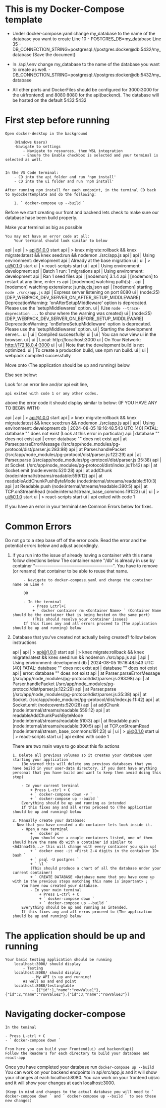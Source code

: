 # This is my Docker-Compose template

- Under docker-compose.yaml change my_database to the name of the database you want to create
    Line 10 - POSTGRES_DB=my_database
    Line 35 - DB_CONNECTION_STRING=postgresql://postgres:docker@db:5432/my_database 
    (Save the document)
      
- In ./api/.env change my_database to the name of the database you want to create as well.
      - DB_CONNECTION_STRING=postgresql://postgres:docker@db:5432/my_database

- All other ports and DockerFiles should be configured for 3000:3000 for the ui(frontend) and 8080:8080 for the api(backend). The database will be hosted on the default 5432:5432

# First step before running
    
    Open docker-desktop in the background
        
        (Windows Users)
        -Navigate to settings
            - Navigate to resources, then WSL integration
            - Ensure the Enable checkbox is selected and your terminal is selected as well.


    In the VS Code terminal:
        - CD into the api folder and run 'npm install'
        - CD into the ui folder and run 'npm install'

    After running npm install for each endpoint, in the terminal CD back to mydockertemplate and do the following:

        1. ` docker-compose up --build `

Before we start creating our front and backend lets check to make sure our database hase been build properly.

Make your terminal as big as possible

    You may not have an error code at all: 
        Your terminal should look similar to below
    
api  | 
api  | > api@1.0.0 start
api  | > knex migrate:rollback && knex migrate:latest && knex seed:run && nodemon ./src/app.js
api  | 
api  | Using environment: development
api  | Already at the base migration
ui   | 
ui   | > ui@0.1.0 start
ui   | > react-scripts start
ui   | 
api  | Using environment: development
api  | Batch 1 run: 1 migrations
api  | Using environment: development
api  | Ran 1 seed files
api  | [nodemon] 3.1.4
api  | [nodemon] to restart at any time, enter `rs`
api  | [nodemon] watching path(s): *.*
api  | [nodemon] watching extensions: js,mjs,cjs,json
api  | [nodemon] starting `node ./src/app.js`
api  | Express server listening on port 8080
ui   | (node:25) [DEP_WEBPACK_DEV_SERVER_ON_AFTER_SETUP_MIDDLEWARE] DeprecationWarning: 'onAfterSetupMiddleware' option is deprecated. Please use the 'setupMiddlewares' option.
ui   | (Use `node --trace-deprecation ...` to show where the warning was created)
ui   | (node:25) [DEP_WEBPACK_DEV_SERVER_ON_BEFORE_SETUP_MIDDLEWARE] DeprecationWarning: 'onBeforeSetupMiddleware' option is deprecated. Please use the 'setupMiddlewares' option.
ui   | Starting the development server...
ui   | 
ui   | Compiled successfully!
ui   | 
ui   | You can now view ui in the browser.
ui   | 
ui   |   Local:            http://localhost:3000
ui   |   On Your Network:  http://172.18.0.4:3000
ui   | 
ui   | Note that the development build is not optimized.
ui   | To create a production build, use npm run build.
ui   | 
ui   | webpack compiled successfully



Move onto (The application should be up and running) below

Else see below:


Look for an error line and/or api exit line,

    api exited with code 1 or any other codes.

above the error code it should display similar to below:
    (IF YOU HAVE ANY TO BEGIN WITH)

    

api  | 
api  | > api@1.0.0 start
api  | > knex migrate:rollback && knex migrate:latest && knex seed:run && nodemon ./src/app.js
api  | 
api  | Using environment: development
db   | 2024-08-05 19:16:48.543 UTC [40] FATAL:  database "<Your Database name>" does not exist                           (Look at this error in particular)
api  | database "<Your Database name>" does not exist
api  | error: database "<Your Database name>" does not exist
api  |     at Parser.parseErrorMessage (/src/app/node_modules/pg-protocol/dist/parser.js:283:98)
api  |     at Parser.handlePacket (/src/app/node_modules/pg-protocol/dist/parser.js:122:29)
api  |     at Parser.parse (/src/app/node_modules/pg-protocol/dist/parser.js:35:38)
api  |     at Socket.<anonymous> (/src/app/node_modules/pg-protocol/dist/index.js:11:42)
api  |     at Socket.emit (node:events:520:28)
api  |     at addChunk (node:internal/streams/readable:559:12)
api  |     at readableAddChunkPushByteMode (node:internal/streams/readable:510:3)
api  |     at Readable.push (node:internal/streams/readable:390:5)
api  |     at TCP.onStreamRead (node:internal/stream_base_commons:191:23)
ui   | 
ui   | > ui@0.1.0 start
ui   | > react-scripts start
ui   | 
api exited with code 1

If you have an error in your terminal see Common Errors below for fixes.

# Common Errors

Do not go to a step base off of the error code. Read the error and the potential errors below and adjust accordingly.

1. If you run into the issue of already having a container with this name follow directions below
            The container name "/db" is already in use by container "---------------------------------------". You have to remove (or rename) that container to be able to reuse that name.

            - Navigate to docker-compose.yaml and change the container name on Line 4

            OR

            - In the terminal 
                - Press Lctrl+C
                + ` docker container rm <Container Name> ` (Container Name should be the container that is being hosted on the same port)
                (This should resolve your container issues)
            If this fixes any and all errors proceed to (The application should be up and running) below

 2. Database that you've created not actually being created? follow below instructions
    
    api  | 
    api  | > api@1.0.0 start
    api  | > knex migrate:rollback && knex migrate:latest && knex seed:run && nodemon ./src/app.js
    api  | 
    api  | Using environment: development
    db   | 2024-08-05 19:16:48.543 UTC [40] FATAL:  database "<Your Database name>" does not exist
    api  | database "<Your Database name>" does not exist
    api  | error: database "<Your Database name>" does not exist
    api  |     at Parser.parseErrorMessage (/src/app/node_modules/pg-protocol/dist/parser.js:283:98)
    api  |     at Parser.handlePacket (/src/app/node_modules/pg-protocol/dist/parser.js:122:29)
    api  |     at Parser.parse (/src/app/node_modules/pg-protocol/dist/parser.js:35:38)
    api  |     at Socket.<anonymous> (/src/app/node_modules/pg-protocol/dist/index.js:11:42)
    api  |     at Socket.emit (node:events:520:28)
    api  |     at addChunk (node:internal/streams/readable:559:12)
    api  |     at readableAddChunkPushByteMode (node:internal/streams/readable:510:3)
    api  |     at Readable.push (node:internal/streams/readable:390:5)
    api  |     at TCP.onStreamRead (node:internal/stream_base_commons:191:23)
    ui   | 
    ui   | > ui@0.1.0 start
    ui   | > react-scripts start
    ui   | 
    api exited with code 1
    
    There are two main ways to go about this fix actions

        1. Delete all previous volumes so it creates your database upon starting your application
            (Be warned this will delete any previous databases that you have build in your user-data directory, if you dont have anything personal that you have build and want to keep then avoid doing this step)
            
            - In your current terminal
                + Press L-ctrl + C
                + ` docker-compose down -v `
                + ` docker-compose up --build `
            Everything should be up and running as intended
            If this fixes any and all erros proceed to (The application should be up and running) below

        2. Manually create your database:
        - Now that you have created a db container lets look inside it.
            - Open a new terminal
                + ` docker ps `
                (you should see a couple containers listed, one of them should have the name db with a container id similar to <6d3nna456...> this will change with every container you spin up)
                + ` docker exec -it <First 2-4 digits in the container ID> bash `
                + ` psql -U postgres `
                + ` \l `
                (This should produce a chart of all the database under your current container)
                + ` CREATE DATABASE <Database name that you have come up with in the previous steps matching this name is important> ; `
            You have now created your database.
                - In your main terminal
                    + Press L-ctrl + C 
                    + ` docker-compose down `
                    + ` docker-compose up --build `
            Everything should be up and running as intended.
            If this fixes any and all erros proceed to (The application should be up and running) below

                    

# The application should be up and running

    Your basic testing application should be running
        localhost:3000/ should display 
            - Testing
        localhost:8080/ should display
                - My API is up and running!
            As well as and end point
        localhost:8080/testingtable
                - [{"id":1,"name":"rowValue1"},{"id":2,"name":"rowValue2"},{"id":3,"name":"rowValue3"}]



# Navigating docker-compose

    In the teminal

    - Press L-ctrl + C
    - ` docker-compose down `

    From here you can build your Frontend(ui) and backend(api)
    Follow the Readme's for each directory to build your database and react-app

Once you have completed your database run ` docker-compose up --build `
You can work on your backend endpoints in api/src/app.js and it will show your changes at each localhost:8080.
You can work on your frontend ui/src and it will show your changes at each localhost:3000.

    (Keep in mind and changes to the actual database you will need to ` docker-compose down ` and ` docker-compose up --build ` to see these new changes)